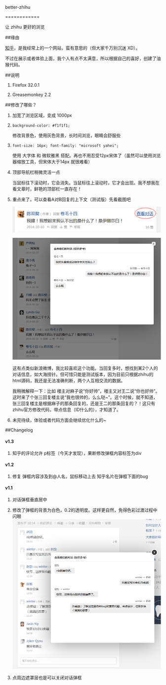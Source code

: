better-zhihu

============



让 zhihu 更好的浏览



##缘由

[知乎](http://www.zhihu.com/)，是我经常上的一个网站，蛮有意思的（但大家千万别沉迷 XD）。



不过在展示或者体验上面，我个人有点不太满意，所以根据自己的喜好，创建了油猴代码。



##说明

1. Firefox 32.0.1

2. Greasemonkey 2.2



##修改了哪些？

1. 加宽了浏览区域，变成 1000px

1. `background-color: #f1f1f1;` 

	

    修改背景色，使用灰色背景，长时间浏览，眼睛会舒服些

1. `font-size: 16px; font-family: "microsoft yahei";` 

	

    使用 大字体 和 微软雅黑 搭配。再也不用忍受12px宋体了（虽然可以使用浏览器缩放工具，但宋体大于14px 就很难看）

1. 顶部导航栏稍微灵活一点

	

    当鼠标往下滚动时，它会消失。当鼠标往上滚动时，它才会出现。我不想我在看文章时，鲜艳的顶部栏一直存在！

1. 重点来了，可以查看A对B回复的上下文（测试版）先看截图吧



    ![查看对话按钮](./img/dialog-1.png)

    

    ![对话的详细弹框](./img/dialog-2.png)



    这有点类似新浪微博，我比较喜欢这个功能。当回复多时，想找到某2个人的对话信息，如大海捞针。但可惜只能是测试版本，因为目前只根据zhihu的html源码，我还是无法准确判断，两个人互相交流的数据。



    我稍微解释一下：比如 楼主对麻子说“你好帅”，楼主又对王二说“你也好帅”。这时来了个张三回复楼主说“我也很帅的，么么哒~”。这个时候，就不知道，张三回复楼主是根据麻子的那条回复的，还是王二的那条回复的？！这只有zhihu官方修改代码，带点信息（ID什么的），才知道了。

    

1. 未完待续，体验或者代码方面会继续优化什么的~

    

    

##Changelog



#### v1.3

1. 知乎的评论允许 p标签（今天才发现），果断修改弹框内容标签为div



#### v1.2

1. 修复 弹框内容涉及到@人名，鼠标移动上去 知乎名片在弹框下面的bug



#### v1.1

1. 对话弹框垂直居中

1. 修改了弹框的背景为白色，0.2的透明度。这样更自然，免得色彩过渡过程中闪眼![对话的详细弹框](./img/dialog-3.png)

1. 点周边遮罩层也是可以关闭对话弹框